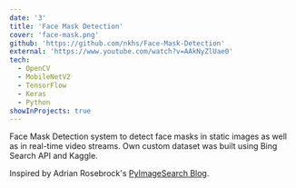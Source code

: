 ```yaml
---
date: '3'
title: 'Face Mask Detection'
cover: 'face-mask.png'
github: 'https://github.com/nkhs/Face-Mask-Detection'
external: 'https://www.youtube.com/watch?v=AAkNyZlUae0'
tech:
  - OpenCV
  - MobileNetV2
  - TensorFlow
  - Keras
  - Python
showInProjects: true
---
```


Face Mask Detection system to detect face masks in static images as well as in real-time video streams. Own custom dataset was built using Bing Search API and Kaggle.

Inspired by Adrian Rosebrock's [PyImageSearch Blog](https://www.pyimagesearch.com/2020/05/04/covid-19-face-mask-detector-with-opencv-keras-tensorflow-and-deep-learning/).
